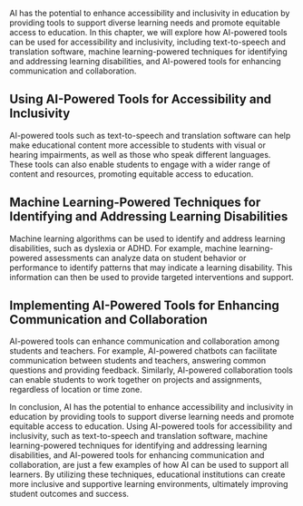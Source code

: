 
AI has the potential to enhance accessibility and inclusivity in education by providing tools to support diverse learning needs and promote equitable access to education. In this chapter, we will explore how AI-powered tools can be used for accessibility and inclusivity, including text-to-speech and translation software, machine learning-powered techniques for identifying and addressing learning disabilities, and AI-powered tools for enhancing communication and collaboration.

Using AI-Powered Tools for Accessibility and Inclusivity
--------------------------------------------------------

AI-powered tools such as text-to-speech and translation software can help make educational content more accessible to students with visual or hearing impairments, as well as those who speak different languages. These tools can also enable students to engage with a wider range of content and resources, promoting equitable access to education.

Machine Learning-Powered Techniques for Identifying and Addressing Learning Disabilities
----------------------------------------------------------------------------------------

Machine learning algorithms can be used to identify and address learning disabilities, such as dyslexia or ADHD. For example, machine learning-powered assessments can analyze data on student behavior or performance to identify patterns that may indicate a learning disability. This information can then be used to provide targeted interventions and support.

Implementing AI-Powered Tools for Enhancing Communication and Collaboration
---------------------------------------------------------------------------

AI-powered tools can enhance communication and collaboration among students and teachers. For example, AI-powered chatbots can facilitate communication between students and teachers, answering common questions and providing feedback. Similarly, AI-powered collaboration tools can enable students to work together on projects and assignments, regardless of location or time zone.

In conclusion, AI has the potential to enhance accessibility and inclusivity in education by providing tools to support diverse learning needs and promote equitable access to education. Using AI-powered tools for accessibility and inclusivity, such as text-to-speech and translation software, machine learning-powered techniques for identifying and addressing learning disabilities, and AI-powered tools for enhancing communication and collaboration, are just a few examples of how AI can be used to support all learners. By utilizing these techniques, educational institutions can create more inclusive and supportive learning environments, ultimately improving student outcomes and success.
